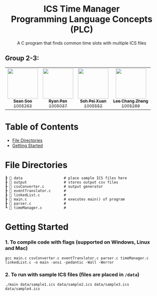 <h1 align="center" style="border-bottom: none">
    <b>ICS Time Manager</b>
    <br>
    Programming Language Concepts (PLC)
    <br>
</h1>

<p align="center">
    A C program that finds common time slots with multiple ICS files
</p>

<table align="center">
<h2>Group 2-3: </h2>
  <tr>
    <td align="center"><a href="https://github.com/ssjh23"><img src="https://avatars.githubusercontent.com/u/64569228?v=4?s=100" width="100px;" alt=""/><br /><sub><b>Sean Soo</b><br/>1005263</sub></a><br />
    <td align="center"><a href="https://github.com/ryanpantk"><img src="https://avatars.githubusercontent.com/u/66586824?v=4?s=100" width="100px;" alt=""/><br /><sub><b>Ryan Pan</b><br/>1005037</sub></a><br />
    <td align="center"><a href="https://github.com/bloomspx"><img src="https://avatars.githubusercontent.com/bloomspx?v=4?s=100" width="100px;" alt=""/><br /><sub><b>Soh Pei Xuan</b><br/>1005552</sub></a><br/>
    <td align="center"><a href="https://github.com/Leecz888"><img src="https://avatars.githubusercontent.com/u/90887690?v=4?s=100" width="100px;" alt=""/><br /><sub><b>Lee Chang Zheng</b><br/>1005289</sub></a><br />
  </tr>
</table>

# Table of Contents
-   [File Directories](#file-directories)
-   [Getting Started](#getting-started)

# File Directories
```
┣ 📂 data                   # place sample ICS files here
┣ 📂 output                 # stores output csv files 
┣ 📄 csvConverter.c         # output generator
┣ 📄 eventTranslator.c      #
┣ 📄 linkedList.c           # 
┣ 📄 main.c                 # executes main() of program
┣ 📄 parser.c               # 
┗ 📄 timeManager.c          #
 ```

# Getting Started

### 1. To compile code with flags (supported on Windows, Linux and Mac)
```
gcc main.c csvConverter.c eventTranslator.c parser.c timeManager.c linkedList.c -o main -ansi -pedantic -Wall -Werror
```

### 2. To run with sample ICS files (files are placed in `/data`)
```
./main data/sample1.ics data/sample2.ics data/sample3.ics data/sample4.ics
```
